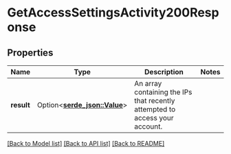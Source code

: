 # GetAccessSettingsActivity200Response

## Properties

Name | Type | Description | Notes
------------ | ------------- | ------------- | -------------
**result** | Option<[**serde_json::Value**](.md)> | An array containing the IPs that recently attempted to access your account. | 

[[Back to Model list]](../README.md#documentation-for-models) [[Back to API list]](../README.md#documentation-for-api-endpoints) [[Back to README]](../README.md)


